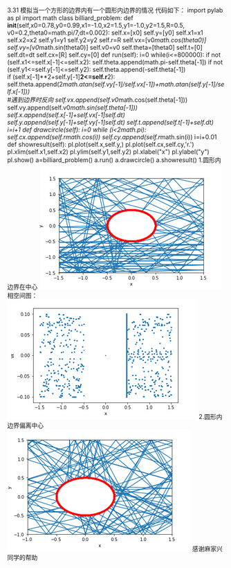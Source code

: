 3.31
模拟当一个方形的边界内有一个圆形内边界的情况 
代码如下：
import pylab as pl
import math
class billiard_problem:
    def __init__(self,x0=0.78,y0=0.99,x1=-1.0,x2=1.5,y1=-1.0,y2=1.5,R=0.5,
                   v0=0.2,theta0=math.pi/7,dt=0.002):
        self.x=[x0]
        self.y=[y0]
        self.x1=x1
        self.x2=x2
        self.y1=y1
        self.y2=y2
        self.r=R
        self.vx=[v0*math.cos(theta0)]
        self.vy=[v0*math.sin(theta0)]
        self.v0=v0
        self.theta=[theta0]
        self.t=[0]
        self.dt=dt
        self.cx=[R]
        self.cy=[0]
    def run(self):
        i=0
        while(i<=800000):
            if not (self.x1<=self.x[-1]<=self.x2):
                self.theta.append(math.pi-self.theta[-1])
            if not (self.y1<=self.y[-1]<=self.y2):
                self.theta.append(-self.theta[-1])                           
            if (self.x[-1]**2+self.y[-1]**2<=self.r**2):
                self.theta.append(2*math.atan(self.vy[-1]/self.vx[-1])+math.atan(self.y[-1]/self.x[-1]))              
            #遇到边界时反向
            self.vx.append(self.v0*math.cos(self.theta[-1]))
            self.vy.append(self.v0*math.sin(self.theta[-1]))
            self.x.append(self.x[-1]+self.vx[-1]*self.dt)
            self.y.append(self.y[-1]+self.vy[-1]*self.dt)
            self.t.append(self.t[-1]+self.dt)
            i=i+1
    def drawcircle(self):
        i=0
        while (i<2*math.pi):
            self.cx.append(self.r*math.cos(i))
            self.cy.append(self.r*math.sin(i))
            i=i+0.01
    def showresult(self):
        pl.plot(self.x,self.y,)
        pl.plot(self.cx,self.cy,'r.')
        pl.xlim(self.x1,self.x2)
        pl.ylim(self.y1,self.y2)
        pl.xlabel("x")
        pl.ylabel("y")
        pl.show()
a=billiard_problem()
a.run()
a.drawcircle()
a.showresult()
1.圆形内边界在中心
![image](https://github.com/whuttzg/computationalphysics_N2015301510092/blob/master/Exercise09_01.png)
相空间图：
![image](https://github.com/whuttzg/computationalphysics_N2015301510092/blob/master/Exercise09_02%20.png)
2.圆形内边界偏离中心
![image](https://github.com/whuttzg/computationalphysics_N2015301510092/blob/master/Exercise09_03.png)
感谢麻家兴同学的帮助
